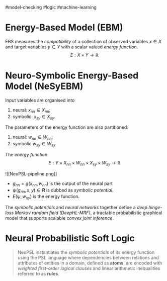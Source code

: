 #model-checking 
#logic 
#machine-learning 

# Energy-Based Model (EBM)

EBS measures the _compatibility_ of a collection of observed variables $x \in X$ and target variables $y\in Y$ with a scalar valued _energy function_. 
$$
  E: X\times Y \to \mathbb R 
$$

# Neuro-Symbolic Energy-Based Model (NeSyEBM)

Input variables are organised into 

1. neural: $x_{nn} \in X_{nn}$;
2. symbolic: $x_{sy} \in X_{sy}$.

The parameters of the energy function are also partitioned:

1. neural: $w_{nn} \in W_{nn}$;
2. symbolic $w_{sy}\in W_{sy}$

The _energy function_:
$$
  E: Y \times X_{nn} \times W_{nn} \times X_{sy} \times W_{sy} \to \mathbb R
$$

 ![[NeuPSL-pipeline.png]]

- $g_{nn} = g(x_{nn}, w_{nn})$ is the output of the neural part
- $\psi(g_{nn}, x, y)\in \mathbf R$ is dubbed as _symbolic potential_.
- $E(\psi, w_{sy})$ is the energy function. 

The _symbolic potentials_ and _neural networks_ together define a _deep hinge-loss Markov random field (DeepHL-MRF)_, a tractable probabilistic graphical model that supports scalable _convex joint inference_.

 # Neural Probabilistic Soft Logic

> NeuPSL instantiates the _symbolic potentials_ of its energy function using the PSL language where dependencies between relations and attributes of entities in a domain, defined as **atoms**, are encoded with _weighted first-order logical clauses_ and linear arithmetic inequalities referred to as **rules**.

 